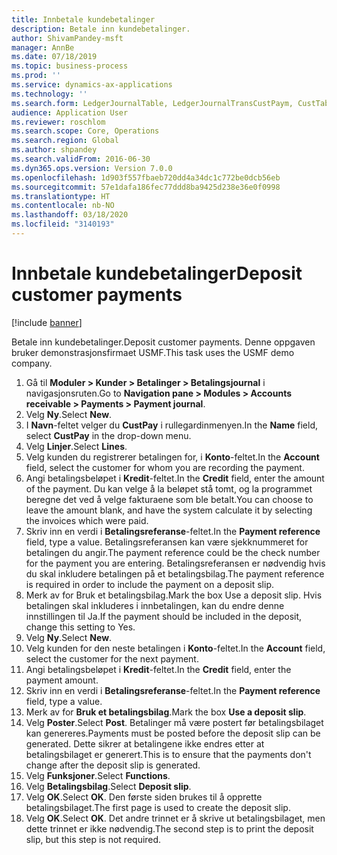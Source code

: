 ```yaml
---
title: Innbetale kundebetalinger
description: Betale inn kundebetalinger.
author: ShivamPandey-msft
manager: AnnBe
ms.date: 07/18/2019
ms.topic: business-process
ms.prod: ''
ms.service: dynamics-ax-applications
ms.technology: ''
ms.search.form: LedgerJournalTable, LedgerJournalTransCustPaym, CustTableLookup
audience: Application User
ms.reviewer: roschlom
ms.search.scope: Core, Operations
ms.search.region: Global
ms.author: shpandey
ms.search.validFrom: 2016-06-30
ms.dyn365.ops.version: Version 7.0.0
ms.openlocfilehash: 1d903f557fbaeb720dd4a34dc1c772be0dcb56eb
ms.sourcegitcommit: 57e1dafa186fec77ddd8ba9425d238e36e0f0998
ms.translationtype: HT
ms.contentlocale: nb-NO
ms.lasthandoff: 03/18/2020
ms.locfileid: "3140193"
---
```

# <a name="deposit-customer-payments"></a><span data-ttu-id="2cf55-103">Innbetale kundebetalinger</span><span class="sxs-lookup"><span data-stu-id="2cf55-103">Deposit customer payments</span></span>

[!include [banner](../../includes/banner.md)]

<span data-ttu-id="2cf55-104">Betale inn kundebetalinger.</span><span class="sxs-lookup"><span data-stu-id="2cf55-104">Deposit customer payments.</span></span> <span data-ttu-id="2cf55-105">Denne oppgaven bruker demonstrasjonsfirmaet USMF.</span><span class="sxs-lookup"><span data-stu-id="2cf55-105">This task uses the USMF demo company.</span></span>

1. <span data-ttu-id="2cf55-106">Gå til **Moduler > Kunder > Betalinger > Betalingsjournal** i navigasjonsruten.</span><span class="sxs-lookup"><span data-stu-id="2cf55-106">Go to **Navigation pane > Modules > Accounts receivable > Payments > Payment journal**.</span></span>
2. <span data-ttu-id="2cf55-107">Velg **Ny**.</span><span class="sxs-lookup"><span data-stu-id="2cf55-107">Select **New**.</span></span>
3. <span data-ttu-id="2cf55-108">I **Navn**-feltet velger du **CustPay** i rullegardinmenyen.</span><span class="sxs-lookup"><span data-stu-id="2cf55-108">In the **Name** field, select **CustPay** in the drop-down menu.</span></span>
4. <span data-ttu-id="2cf55-109">Velg **Linjer**.</span><span class="sxs-lookup"><span data-stu-id="2cf55-109">Select **Lines**.</span></span>
5. <span data-ttu-id="2cf55-110">Velg kunden du registrerer betalingen for, i **Konto**-feltet.</span><span class="sxs-lookup"><span data-stu-id="2cf55-110">In the **Account** field, select the customer for whom you are recording the payment.</span></span>
6. <span data-ttu-id="2cf55-111">Angi betalingsbeløpet i **Kredit**-feltet.</span><span class="sxs-lookup"><span data-stu-id="2cf55-111">In the **Credit** field, enter the amount of the payment.</span></span> <span data-ttu-id="2cf55-112">Du kan velge å la beløpet stå tomt, og la programmet beregne det ved å velge fakturaene som ble betalt.</span><span class="sxs-lookup"><span data-stu-id="2cf55-112">You can choose to leave the amount blank, and have the system calculate it by selecting the invoices which were paid.</span></span>  
7. <span data-ttu-id="2cf55-113">Skriv inn en verdi i **Betalingsreferanse**-feltet.</span><span class="sxs-lookup"><span data-stu-id="2cf55-113">In the **Payment reference** field, type a value.</span></span> <span data-ttu-id="2cf55-114">Betalingsreferansen kan være sjekknummeret for betalingen du angir.</span><span class="sxs-lookup"><span data-stu-id="2cf55-114">The payment reference could be the check number for the payment you are entering.</span></span> <span data-ttu-id="2cf55-115">Betalingsreferansen er nødvendig hvis du skal inkludere betalingen på et betalingsbilag.</span><span class="sxs-lookup"><span data-stu-id="2cf55-115">The payment reference is required in order to include the payment on a deposit slip.</span></span>  
8. <span data-ttu-id="2cf55-116">Merk av for Bruk et betalingsbilag.</span><span class="sxs-lookup"><span data-stu-id="2cf55-116">Mark the box Use a deposit slip.</span></span> <span data-ttu-id="2cf55-117">Hvis betalingen skal inkluderes i innbetalingen, kan du endre denne innstillingen til Ja.</span><span class="sxs-lookup"><span data-stu-id="2cf55-117">If the payment should be included in the deposit, change this setting to Yes.</span></span>  
9. <span data-ttu-id="2cf55-118">Velg **Ny**.</span><span class="sxs-lookup"><span data-stu-id="2cf55-118">Select **New**.</span></span>
10. <span data-ttu-id="2cf55-119">Velg kunden for den neste betalingen i **Konto**-feltet.</span><span class="sxs-lookup"><span data-stu-id="2cf55-119">In the **Account** field, select the customer for the next payment.</span></span>
11. <span data-ttu-id="2cf55-120">Angi betalingsbeløpet i **Kredit**-feltet.</span><span class="sxs-lookup"><span data-stu-id="2cf55-120">In the **Credit** field, enter the payment amount.</span></span>
12. <span data-ttu-id="2cf55-121">Skriv inn en verdi i **Betalingsreferanse**-feltet.</span><span class="sxs-lookup"><span data-stu-id="2cf55-121">In the **Payment reference** field, type a value.</span></span>
13. <span data-ttu-id="2cf55-122">Merk av for **Bruk et betalingsbilag**.</span><span class="sxs-lookup"><span data-stu-id="2cf55-122">Mark the box **Use a deposit slip**.</span></span>
14. <span data-ttu-id="2cf55-123">Velg **Poster**.</span><span class="sxs-lookup"><span data-stu-id="2cf55-123">Select **Post**.</span></span> <span data-ttu-id="2cf55-124">Betalinger må være postert før betalingsbilaget kan genereres.</span><span class="sxs-lookup"><span data-stu-id="2cf55-124">Payments must be posted before the deposit slip can be generated.</span></span> <span data-ttu-id="2cf55-125">Dette sikrer at betalingene ikke endres etter at betalingsbilaget er generert.</span><span class="sxs-lookup"><span data-stu-id="2cf55-125">This is to ensure that the payments don't change after the deposit slip is generated.</span></span>  
15. <span data-ttu-id="2cf55-126">Velg **Funksjoner**.</span><span class="sxs-lookup"><span data-stu-id="2cf55-126">Select **Functions**.</span></span>
16. <span data-ttu-id="2cf55-127">Velg **Betalingsbilag**.</span><span class="sxs-lookup"><span data-stu-id="2cf55-127">Select **Deposit slip**.</span></span>
17. <span data-ttu-id="2cf55-128">Velg **OK**.</span><span class="sxs-lookup"><span data-stu-id="2cf55-128">Select **OK**.</span></span> <span data-ttu-id="2cf55-129">Den første siden brukes til å opprette betalingsbilaget.</span><span class="sxs-lookup"><span data-stu-id="2cf55-129">The first page is used to create the deposit slip.</span></span>  
18. <span data-ttu-id="2cf55-130">Velg **OK**.</span><span class="sxs-lookup"><span data-stu-id="2cf55-130">Select **OK**.</span></span> <span data-ttu-id="2cf55-131">Det andre trinnet er å skrive ut betalingsbilaget, men dette trinnet er ikke nødvendig.</span><span class="sxs-lookup"><span data-stu-id="2cf55-131">The second step is to print the deposit slip, but this step is not required.</span></span>  

